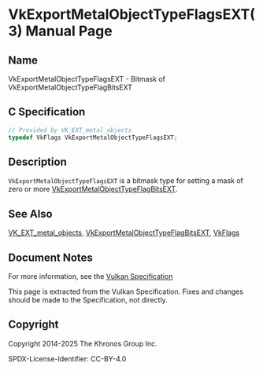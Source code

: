 # VkExportMetalObjectTypeFlagsEXT(3) Manual Page

## Name

VkExportMetalObjectTypeFlagsEXT - Bitmask of VkExportMetalObjectTypeFlagBitsEXT



## [](#_c_specification)C Specification

```c++
// Provided by VK_EXT_metal_objects
typedef VkFlags VkExportMetalObjectTypeFlagsEXT;
```

## [](#_description)Description

`VkExportMetalObjectTypeFlagsEXT` is a bitmask type for setting a mask of zero or more [VkExportMetalObjectTypeFlagBitsEXT](https://registry.khronos.org/vulkan/specs/latest/man/html/VkExportMetalObjectTypeFlagBitsEXT.html).

## [](#_see_also)See Also

[VK\_EXT\_metal\_objects](https://registry.khronos.org/vulkan/specs/latest/man/html/VK_EXT_metal_objects.html), [VkExportMetalObjectTypeFlagBitsEXT](https://registry.khronos.org/vulkan/specs/latest/man/html/VkExportMetalObjectTypeFlagBitsEXT.html), [VkFlags](https://registry.khronos.org/vulkan/specs/latest/man/html/VkFlags.html)

## [](#_document_notes)Document Notes

For more information, see the [Vulkan Specification](https://registry.khronos.org/vulkan/specs/latest/html/vkspec.html#VkExportMetalObjectTypeFlagsEXT)

This page is extracted from the Vulkan Specification. Fixes and changes should be made to the Specification, not directly.

## [](#_copyright)Copyright

Copyright 2014-2025 The Khronos Group Inc.

SPDX-License-Identifier: CC-BY-4.0